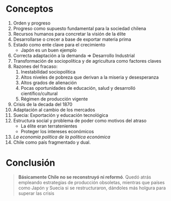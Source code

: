 # Conceptos
1. Orden y progreso
2. Progreso como supuesto fundamental para la sociedad chilena
3. Recursos humanos para concretar la visión de la élite
4. Desarrollarse o crecer a base de exportar materia prima
5. Estado como ente clave para el crecimiento
    - Japón es un buen ejemplo
6. Correcta adaptación a la demanda => Desarrollo Industrial
7. Transformación de sociopolítica y de agricultura como factores claves
8. Razones del fracaso:
	1. Inestabilidad sociopolítica
	2. Altos niveles de pobreza que derivan a la miseria y desesperanza
	3. Altos grados de alienación
	4. Pocas oportunidades de educación, salud y desarrolló científico/cultural
	5. Régimen de producción vigente
9. Crisis de la decada del 1870
10. Adaptación al cambio de los mercados
11. Suecia: Exportación y educación tecnológica
12. Estructura social y problema de poder como motivos del atraso
    - La élite eran terratenientes
    - Proteger los intereses económicos
13. *La economía política de la política económica*
14. Chile como país fragmentado y dual.



# Conclusión

>**Básicamente Chile no se reconstruyó ni reformó**. Quedó atrás empleando estrategias de producción obsoletas, mientras que países como Japón y Suecia si se restructuraron, dándoles más holgura para superar las crisis